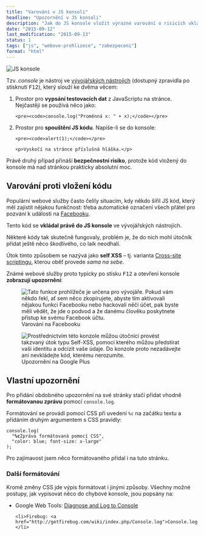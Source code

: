 ```yaml
---
title: "Varování v JS konsoli"
headline: "Upozornění v JS konsoli"
description: "Jak do JS konsole vložit výrazné varování o risicích vkládání cizího kódu."
date: "2015-09-12"
last_modification: "2015-09-13"
status: 1
tags: ["js", "webove-prohlizece", "zabezpeceni"]
format: "html"
---
```


<p><img src="/files/konsole-varovani/console.png" alt="JS konsole" class="border"></p>

















<p>Tzv. <i>console</i> je nástroj ve <a href="/vyvojarske-nastroje">vývojářských nástrojích</a> (dostupný zpravidla po stisknutí <kbd>F12</kbd>), který slouží ke dvěma věcem:</p>

<ol>
  <li>
    <p>Prostor pro <b>vypsání testovacích dat</b> z JavaScriptu na stránce. Nejčastěji se používá něco jako:</p>
    
    <pre><code>console.log("Proměnná x: " + x);</code></pre>
  </li>
  
  <li>
    <p>Prostor pro <b>spouštění JS kódu</b>. Napíše-li se do konsole:</p>
    
    <pre><code>alert(1);</code></pre>
    
    <p>Vyskočí na stránce příslušná hláška.</p>
  </li>
</ol>

<p>Právě druhý případ přináší <b>bezpečnostní risiko</b>, protože kód vložený do konsole má nad stránkou prakticky absolutní moc.</p>


<h2 id="varovani">Varování proti vložení kódu</h2>

<p>Populární webové služby často čelily situacím, kdy někdo šířil JS kód, který měl zajistit nějakou funkčnost: třeba automatické označení všech přátel pro pozvání k události na <a href="/facebook">Facebooku</a>.</p>

<p>Tento kód se <b>vkládal právě do JS konsole</b> ve vývojářských nástrojích.</p>

<p>Některé kódy tak skutečně fungovaly, problém je, že do nich mohl útočník přidat ještě něco škodlivého, co laik neodhalí.</p>

<p>Útok tímto způsobem se nazývá jako <b>self XSS</b> – tj. varianta <a href="/xss">Cross-site scriptingu</a>, kterou oběť provede <i>sama na sebe</i>.</p>

<p>Známé webové služby proto typicky po stisku <kbd>F12</kbd> a otevření konsole <b>zobrazují upozornění</b>:</p>

<figure>
  <img src="/files/konsole-varovani/facebook.png" alt="Tato funkce prohlížeče je určena pro vývojáře. Pokud vám někdo řekl, ať sem něco zkopírujete, abyste tím aktivovali nějakou funkci Facebooku nebo hackovali něčí účet, pak byste měli vědět, že jde o podvod a že danému člověku poskytnete přístup ke svému Facebook účtu." class="border">
  
  
  
  
  
  
  
 
  
  
  
  
  
  <figcaption>Varování na Facebooku</figcaption>
</figure>


<figure>
  <img src="/files/konsole-varovani/gplus.png" alt="Prostřednictvím této konzole můžou útočníci provést takzvaný útok typu Self-XSS, pomocí kterého můžou předstírat vaši identitu a odcizit vaše údaje.
Do konzole proto nezadávejte ani nevkládejte kód, kterému nerozumíte." class="border">
  
  
  
  
  
  
  <figcaption>Upozornění na Google Plus</figcaption>
</figure>



<h2 id="vlastni">Vlastní upozornění</h2>

<p>Pro přidání obdobného upozornění na své stránky stačí přidat vhodně <b>formátovanou zprávu</b> pomocí <code>console.log</code>.</p>

<p>Formátování se provádí pomocí CSS při uvedení <code>%c</code> na začátku textu a přidáním druhým argumentem s CSS pravidly:</p>

<pre><code>console.log(
  "<b>%c</b>Zpráva formátovaná pomocí CSS", 
  "color: blue; font-size: x-large"
);</code></pre>




<p>Pro zajímavost jsem něco formátovaného přidal i na tuto stránku.</p>




<h3 id="formatovani">Další formátování</h3>

<p>Kromě změny CSS jde výpis formátovat i jinými způsoby. Všechny možné postupy, jak vypisovat něco do chybové konsole, jsou popsány na:</p>

<div class="external-content">
  <ul>
    <li>Google Web Tools: <a href="https://developers.google.com/web/tools/javascript/console/console-write?hl=en">Diagnose and Log to Console</a></li>
    
    <li>Firebug: <a href="http://getfirebug.com/wiki/index.php/Console.log">Console.log</a></li>
  </ul>
</div>